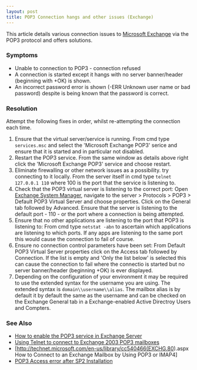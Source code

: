 ```yaml
---
layout: post 
title: POP3 Connection hangs and other issues (Exchange)
---
```


This article details various connection issues to [Microsoft
Exchange](http://www.microsoft.com/exchange/default.mspx) via the POP3
protocol and offers solutions.

### Symptoms

-   Unable to connection to POP3 - connection refused
-   A connection is started except it hangs with no server banner/header
    (beginning with +OK) is shown.
-   An incorrect password error is shown (-ERR Unknown user name or bad
    password) despite is being known that the password is correct.

### Resolution

Attempt the following fixes in order, whilst re-attempting the
connection each time.

1.  Ensure that the virtual server/service is running. From cmd type
    `services.msc` and select the \'Microsoft Exchange POP3\' serice and
    ensure that it is started and in particular not disabled.
2.  Restart the POP3 service. From the same window as details above
    right click the \'Microsoft Exchange POP3\' service and choose
    restart.
3.  Eliminate firewalling or other network issues as a possibility. try
    connecting to it locally. From the server itself in cmd type
    `telnet 127.0.0.1 110` where 100 is the port that the service is
    listening to.
4.  Check that the POP3 virtual server is listening to the correct port:
    Open [Exchange System
    Manager](http://searchexchange.techtarget.com/tip/1,289483,sid43_gci1115770,00.html),
    navigate to the server \> Protocols \> POP3 \> Default POP3 Virtual
    Server and choose properties. Click on the General tab followed by
    Advanced. Ensure that the server is listening to the default port -
    110 - or the port where a connection is being attempted.
5.  Ensure that no other applications are listening to the port that
    POP3 is listening to: From cmd type `netstat -abn` to ascertain
    which applications are listening to which ports. If any apps are
    listening to the same port this would cause the connection to fail
    of course.
6.  Ensure no connection control parameters have been set: From Default
    POP3 Virtual Server properties click on the Access tab followed by
    Connection. If the list is empty and \'Only the list below\' is
    selected this can cause the connection to fail where the connectio
    is started but no server banner/header (beginning +OK) is ever
    displayed.
7.  Depending on the configuration of your environment it may be
    required to use the extended syntax for the username you are using.
    The extended syntax is `domain\\username\\alias`. The mailbox alias
    is by default it by default the same as the username and can be
    checked on the Exchange General tab in a Exchange-enabled Active
    Directroy Users and Compters.

### See Also

-   [How to enable the POP3 service in Exchange
    Server](http://msmvps.com/blogs/andersonpatricio/pages/AP0035.aspx)
-   [Using Telnet to connect to Exchange 2003 POP3
    mailboxes](http://www.msexchange.org/tutorials/Telnet-Exchange2003-POP3-SMTP-Troubleshooting.html)
-   \[<http://technet.microsoft.com/en-us/library/cc540466(EXCHG.80>).aspx
    How to Connect to an Exchange Mailbox by Using POP3 or IMAP4\]
-   [POP3 Access error after SP2
    Installation](http://www.examnotes.net/article44702.html)
